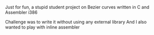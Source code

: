 Just for fun, a stupid student project on Bezier curves written in C and Assembler i386

Challenge was to write it without using any external library
And I also wanted to play with inline assembler
